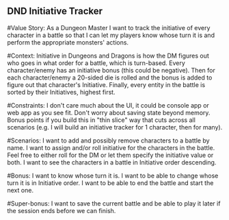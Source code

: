 ## DND Initiative Tracker
#Value Story: 
As a Dungeon Master I want to track the initiative of every character in a battle so that I can let my players know whose turn it is and perform the appropriate monsters' actions.

#Context: 
Initiative in Dungeons and Dragons is how the DM figures out who goes in what order for a battle, which is turn-based.
Every character/enemy has an initiative bonus (this could be negative). Then for each character/enemy a 20-sided die is rolled and the bonus is added to figure out that character's Initiative. Finally, every entity in the battle is sorted by their Initiatives, highest first.

#Constraints:
I don't care much about the UI, it could be console app or web app as you see fit. Don't worry about saving state beyond memory.
Bonus points if you build this in "thin slice" way that cuts across all scenarios (e.g. I will build an initiative tracker for 1 character, then for many).

#Scenarios:
I want to add and possibly remove characters to a battle by name.
I want to assign and/or roll initiative for the characters in the battle. Feel free to either roll for the DM or let them specify the initiative value or both.
I want to see the characters in a battle in Initiative order descending.

#Bonus:
I want to know whose turn it is.
I want to be able to change whose turn it is in Initiative order.
I want to be able to end the battle and start the next one.

#Super-bonus:
I want to save the current battle and be able to play it later if the session ends before we can finish.
